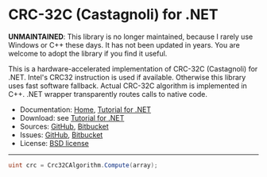# CRC-32C (Castagnoli) for .NET #

**UNMAINTAINED**: This library is no longer maintained, because I rarely use Windows or C++ these days. It has not been updated in years. You are welcome to adopt the library if you find it useful.

This is a hardware-accelerated implementation of CRC-32C (Castagnoli) for .NET.
Intel's CRC32 instruction is used if available. Otherwise this library uses fast software fallback.
Actual CRC-32C algorithm is implemented in C++. .NET wrapper transparently routes calls to native code.

* Documentation: [Home](https://crc32c.machinezoo.com/), [Tutorial for .NET](https://crc32c.machinezoo.com/#net)
* Download: see [Tutorial for .NET](https://crc32c.machinezoo.com/#net)
* Sources: [GitHub](https://github.com/robertvazan/crc32c.net), [Bitbucket](https://bitbucket.org/robertvazan/crc32c.net)
* Issues: [GitHub](https://github.com/robertvazan/crc32c.net/issues), [Bitbucket](https://bitbucket.org/robertvazan/crc32c.net/issues)
* License: [BSD license](https://opensource.org/licenses/BSD-3-Clause)

***

```csharp
uint crc = Crc32CAlgorithm.Compute(array);
```

